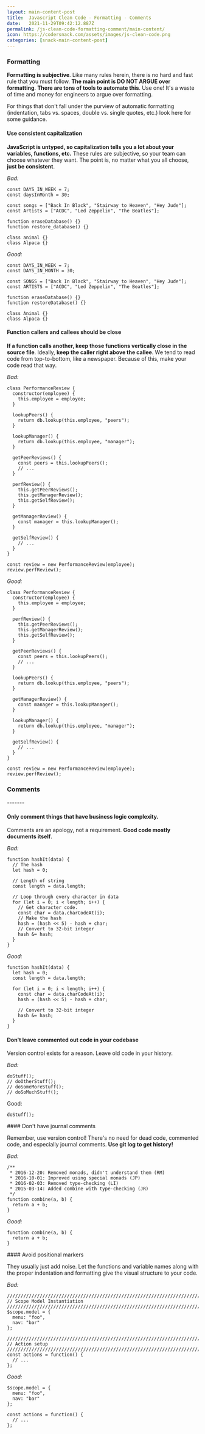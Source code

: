 ```yaml
---
layout: main-content-post
title:  Javascript Clean Code - Formatting - Comments
date:   2021-11-29T09:42:12.887Z
permalink: /js-clean-code-formatting-comment/main-content/
icon: https://codersnack.com/assets/images/js-clean-code.png
categories: [snack-main-content-post]
---
```


### Formatting

**Formatting is subjective**. Like many rules herein, there is no hard and fast rule that you must follow. **The main point is DO NOT ARGUE over formatting**. **There are tons of tools to automate this**. Use one! It's a waste of time and money for engineers to argue over formatting.

For things that don't fall under the purview of automatic formatting (indentation, tabs vs. spaces, double vs. single quotes, etc.) look here for some guidance.

#### Use consistent capitalization

**JavaScript is untyped, so capitalization tells you a lot about your variables, functions, etc.** These rules are subjective, so your team can choose whatever they want. The point is, no matter what you all choose, **just be consistent**.

*Bad:*
```
const DAYS_IN_WEEK = 7;
const daysInMonth = 30;

const songs = ["Back In Black", "Stairway to Heaven", "Hey Jude"];
const Artists = ["ACDC", "Led Zeppelin", "The Beatles"];

function eraseDatabase() {}
function restore_database() {}

class animal {}
class Alpaca {}
```

*Good:*

```
const DAYS_IN_WEEK = 7;
const DAYS_IN_MONTH = 30;

const SONGS = ["Back In Black", "Stairway to Heaven", "Hey Jude"];
const ARTISTS = ["ACDC", "Led Zeppelin", "The Beatles"];

function eraseDatabase() {}
function restoreDatabase() {}

class Animal {}
class Alpaca {}
```

#### Function callers and callees should be close

**If a function calls another, keep those functions vertically close in the source file**. Ideally, **keep the caller right above the callee**. We tend to read code from top-to-bottom, like a newspaper. Because of this, make your code read that way.

*Bad:*
```
class PerformanceReview {
  constructor(employee) {
    this.employee = employee;
  }

  lookupPeers() {
    return db.lookup(this.employee, "peers");
  }

  lookupManager() {
    return db.lookup(this.employee, "manager");
  }

  getPeerReviews() {
    const peers = this.lookupPeers();
    // ...
  }

  perfReview() {
    this.getPeerReviews();
    this.getManagerReview();
    this.getSelfReview();
  }

  getManagerReview() {
    const manager = this.lookupManager();
  }

  getSelfReview() {
    // ...
  }
}

const review = new PerformanceReview(employee);
review.perfReview();

```
*Good:*
```
class PerformanceReview {
  constructor(employee) {
    this.employee = employee;
  }

  perfReview() {
    this.getPeerReviews();
    this.getManagerReview();
    this.getSelfReview();
  }

  getPeerReviews() {
    const peers = this.lookupPeers();
    // ...
  }

  lookupPeers() {
    return db.lookup(this.employee, "peers");
  }

  getManagerReview() {
    const manager = this.lookupManager();
  }

  lookupManager() {
    return db.lookup(this.employee, "manager");
  }

  getSelfReview() {
    // ...
  }
}

const review = new PerformanceReview(employee);
review.perfReview();
```

### Comments

**-------**

#### Only comment things that have business logic complexity.
Comments are an apology, not a requirement. **Good code mostly documents itself**.

*Bad:*
```
function hashIt(data) {
  // The hash
  let hash = 0;

  // Length of string
  const length = data.length;

  // Loop through every character in data
  for (let i = 0; i < length; i++) {
    // Get character code.
    const char = data.charCodeAt(i);
    // Make the hash
    hash = (hash << 5) - hash + char;
    // Convert to 32-bit integer
    hash &= hash;
  }
}
```
*Good:*
```
function hashIt(data) {
  let hash = 0;
  const length = data.length;

  for (let i = 0; i < length; i++) {
    const char = data.charCodeAt(i);
    hash = (hash << 5) - hash + char;

    // Convert to 32-bit integer
    hash &= hash;
  }
}
```


#### Don't leave commented out code in your codebase

Version control exists for a reason. Leave old code in your history.

*Bad:*
```
doStuff();
// doOtherStuff();
// doSomeMoreStuff();
// doSoMuchStuff();
```
Good:
```
doStuff();
```

#### Don't have journal comments

Remember, use version control! There's no need for dead code, commented code, and especially journal comments. **Use git log to get history!**

*Bad:*
```
/**
 * 2016-12-20: Removed monads, didn't understand them (RM)
 * 2016-10-01: Improved using special monads (JP)
 * 2016-02-03: Removed type-checking (LI)
 * 2015-03-14: Added combine with type-checking (JR)
 */
function combine(a, b) {
  return a + b;
}
```

*Good:*
```
function combine(a, b) {
  return a + b;
}
```

#### Avoid positional markers

They usually just add noise. Let the functions and variable names along with the proper indentation and formatting give the visual structure to your code.

*Bad:*
```
////////////////////////////////////////////////////////////////////////////////
// Scope Model Instantiation
////////////////////////////////////////////////////////////////////////////////
$scope.model = {
  menu: "foo",
  nav: "bar"
};

////////////////////////////////////////////////////////////////////////////////
// Action setup
////////////////////////////////////////////////////////////////////////////////
const actions = function() {
  // ...
};
```
*Good:*
```
$scope.model = {
  menu: "foo",
  nav: "bar"
};

const actions = function() {
  // ...
};
```